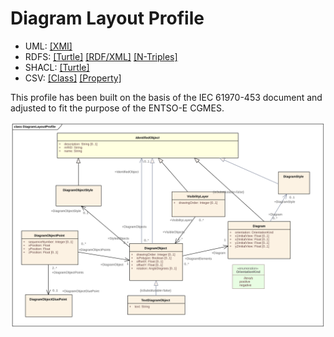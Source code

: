 # Diagram Layout Profile

- UML: [[XMI]](./DiagramLayout.xmi)
- RDFS: [[Turtle]](./DiagramLayout.ttl) [[RDF/XML]](./DiagramLayout.rdf) [[N-Triples]](./DiagramLayout.nt)
- SHACL: [[Turtle]](./DiagramLayoutShape.ttl)
- CSV: [[Class]](./DiagramLayoutClass.csv) [[Property]](./DiagramLayoutProperty.csv)

This profile has been built on the basis of the IEC 61970-453 document and adjusted to fit the purpose of the ENTSO-E CGMES.

![Diagram Layout Profile](./DiagramLayout.svg)